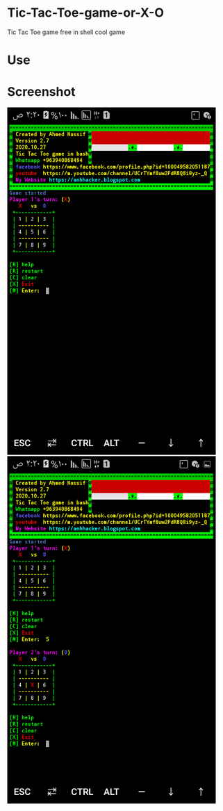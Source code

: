 # Tic-Tac-Toe-game-or-X-O
Tic Tac Toe game free in shell
cool game
# Use
# Screenshot
<img src="Screenshot_٢٠٢٠١٠٢٨-٠٢٢٠٢٢.png" width="%100">
<img src="Screenshot_٢٠٢٠١٠٢٨-٠٢٢٠٣٥.png" width="%100">
